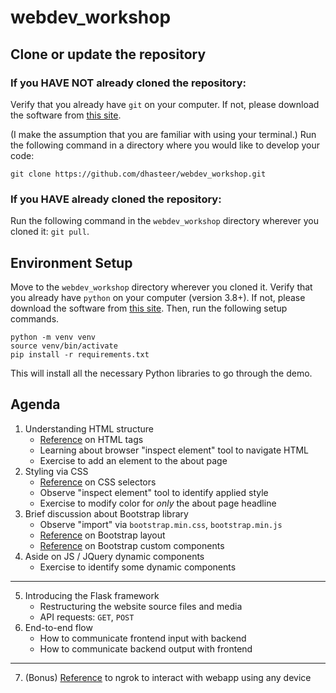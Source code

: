 # webdev_workshop

## Clone or update the repository

### If you HAVE NOT already cloned the repository:
Verify that you already have `git` on your computer. If not, please download the software from [this site](https://git-scm.com/downloads). 

(I make the assumption that you are familiar with using your terminal.) Run the following command in a directory where you would like to develop your code:

`git clone https://github.com/dhasteer/webdev_workshop.git`

### If you HAVE already cloned the repository:
Run the following command in the `webdev_workshop` directory wherever you cloned it: `git pull`.

## Environment Setup
Move to the `webdev_workshop` directory wherever you cloned it. Verify that you already have `python` on your computer (version 3.8+). If not, please download the software from [this site](https://www.python.org/downloads/). Then, run the following setup commands.
```
python -m venv venv
source venv/bin/activate
pip install -r requirements.txt
```
This will install all the necessary Python libraries to go through the demo.

## Agenda
1. Understanding HTML structure
    - [Reference](https://www.w3schools.com/tags/ref_byfunc.asp) on HTML tags
    - Learning about browser "inspect element" tool to navigate HTML
    - Exercise to add an element to the about page
2. Styling via CSS
    - [Reference](https://www.w3schools.com/cssref/css_selectors.php) on CSS selectors
    - Observe "inspect element" tool to identify applied style
    - Exercise to modify color for _only_ the about page headline
3. Brief discussion about Bootstrap library
    - Observe "import" via `bootstrap.min.css`, `bootstrap.min.js`
    - [Reference](https://www.w3schools.com/bootstrap/bootstrap_grid_system.asp) on Bootstrap layout
    - [Reference](https://getbootstrap.com/docs/4.0/components/alerts/) on Bootstrap custom components
4. Aside on JS / JQuery dynamic components
    - Exercise to identify some dynamic components
---
5. Introducing the Flask framework
    - Restructuring the website source files and media
    - API requests: `GET`, `POST`
6. End-to-end flow
    - How to communicate frontend input with backend 
    - How to communicate backend output with frontend
---
7. (Bonus) [Reference](https://ngrok.com/) to ngrok to interact with webapp using any device